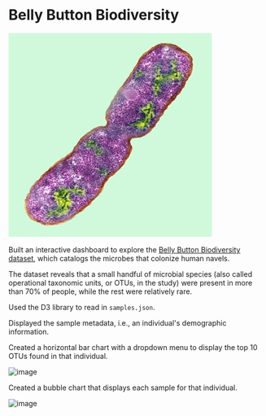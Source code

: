 # Belly Button Biodiversity

![Bacteria by filterforge.com](Images/bacteria.jpg)

Built an interactive dashboard to explore the [Belly Button Biodiversity dataset](http://robdunnlab.com/projects/belly-button-biodiversity/), which catalogs the microbes that colonize human navels.

The dataset reveals that a small handful of microbial species (also called operational taxonomic units, or OTUs, in the study) were present in more than 70% of people, while the rest were relatively rare.

Used the D3 library to read in `samples.json`.

Displayed the sample metadata, i.e., an individual's demographic information.

Created a horizontal bar chart with a dropdown menu to display the top 10 OTUs found in that individual.


![image](https://user-images.githubusercontent.com/90559756/163401816-7e9220dd-9f22-44fa-a579-b28e580c6abe.png)


Created a bubble chart that displays each sample for that individual.

![image](https://user-images.githubusercontent.com/90559756/163402219-c28fe3b1-6f30-43aa-8969-fda12e7fe876.png)
